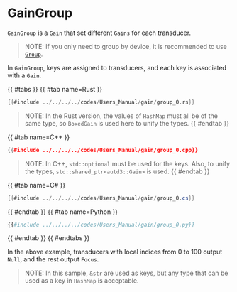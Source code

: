 # GainGroup

`GainGroup` is a `Gain` that set different `Gains` for each transducer.

> NOTE: If you only need to group by device, it is recommended to use [`Group`](../group.md).

In `GainGroup`, keys are assigned to transducers, and each key is associated with a `Gain`.

{{ #tabs }}
{{ #tab name=Rust }}
```rust
{{#include ../../../../codes/Users_Manual/gain/group_0.rs}}
```
> NOTE: In the Rust version, the values of `HashMap` must all be of the same type, so `BoxedGain` is used here to unify the types.
{{ #endtab }}

{{ #tab name=C++ }}
```cpp
{{#include ../../../../codes/Users_Manual/gain/group_0.cpp}}
```
> NOTE: In C++, `std::optional` must be used for the keys. Also, to unify the types, `std::shared_ptr<autd3::Gain>` is used.
{{ #endtab }}

{{ #tab name=C# }}
```cs
{{#include ../../../../codes/Users_Manual/gain/group_0.cs}}
```
{{ #endtab }}
{{ #tab name=Python }}
```python
{{#include ../../../../codes/Users_Manual/gain/group_0.py}}
```
{{ #endtab }}
{{ #endtabs }}

In the above example, transducers with local indices from 0 to 100 output `Null`, and the rest output `Focus`.

> NOTE:
> In this sample, `&str` are used as keys, but any type that can be used as a key in `HashMap` is acceptable.
